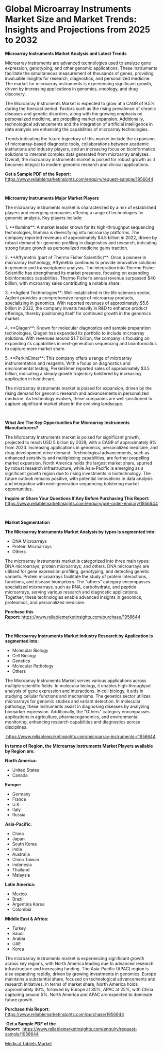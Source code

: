 <p><h1>Global Microarray Instruments Market Size and Market Trends: Insights and Projections from 2025 to 2032</h1></p><p><strong>Microarray Instruments Market Analysis and Latest Trends</strong></p>
<p><p>Microarray instruments are advanced technologies used to analyze gene expression, genotyping, and other genomic applications. These instruments facilitate the simultaneous measurement of thousands of genes, providing invaluable insights for research, diagnostics, and personalized medicine. The market for microarray instruments is experiencing significant growth, driven by increasing applications in genomics, oncology, and drug discovery.</p><p>The Microarray Instruments Market is expected to grow at a CAGR of 9.5% during the forecast period. Factors such as the rising prevalence of chronic diseases and genetic disorders, along with the growing emphasis on personalized medicine, are propelling market expansion. Additionally, technological advancements and the integration of artificial intelligence in data analysis are enhancing the capabilities of microarray technologies.</p><p>Trends indicating the future trajectory of this market include the expansion of microarray-based diagnostic tools, collaborations between academic institutions and industry players, and an increasing focus on bioinformatics solutions to interpret complex data generated from microarray analyses. Overall, the microarray instruments market is poised for robust growth as it becomes integral to modern genomic research and clinical applications.</p></p>
<p><strong>Get a Sample PDF of the Report:&nbsp;</strong> <a href="https://www.reliablemarketinsights.com/enquiry/request-sample/1956644?utm_campaign=2746&utm_medium=2&utm_source=Github&utm_content=ia&utm_term=04032025&utm_id=microarray-instruments">https://www.reliablemarketinsights.com/enquiry/request-sample/1956644</a></p>
<p>&nbsp;</p>
<p><strong>Microarray Instruments Major Market Players</strong></p>
<p><p>The microarray instruments market is characterized by a mix of established players and emerging companies offering a range of technologies for genomic analysis. Key players include:</p><p>1. **Illumina**: A market leader known for its high-throughput sequencing technologies, Illumina is diversifying into microarray platforms. The company reported revenues of approximately $4.5 billion in 2022, driven by robust demand for genomic profiling in diagnostics and research, indicating strong future growth as personalized medicine gains traction.</p><p>2. **Affymetrix (part of Thermo Fisher Scientific)**: Once a pioneer in microarray technology, Affymetrix continues to provide innovative solutions in genomic and transcriptomic analysis. The integration into Thermo Fisher Scientific has strengthened its market presence, focusing on expanding bioinformatics capabilities. Thermo Fisher’s annual revenue surpassed $40 billion, with microarray sales contributing a notable share.</p><p>3. **Agilent Technologies**: Well-established in the life sciences sector, Agilent provides a comprehensive range of microarray products, specializing in genomics. With reported revenues of approximately $5.6 billion in 2022, the company invests heavily in R&D to enhance product offerings, thereby positioning itself for continued growth in the genomics market.</p><p>4. **Qiagen**: Known for molecular diagnostics and sample preparation technologies, Qiagen has expanded its portfolio to include microarray solutions. With revenues around $1.7 billion, the company is focusing on expanding its capabilities in next-generation sequencing and bioinformatics to capture more market share.</p><p>5. **PerkinElmer**: This company offers a range of microarray instrumentation and reagents. With a focus on diagnostics and environmental testing, PerkinElmer reported sales of approximately $3.5 billion, indicating a steady growth trajectory bolstered by increasing application in healthcare.</p><p>The microarray instruments market is poised for expansion, driven by the rising demand for genomic research and advancements in personalized medicine. As technology evolves, these companies are well-positioned to capture significant market share in the evolving landscape.</p></p>
<p>&nbsp;</p>
<p><strong>What Are The Key Opportunities For Microarray Instruments Manufacturers?</strong></p>
<p><p>The Microarray Instruments market is poised for significant growth, projected to reach USD 5 billion by 2028, with a CAGR of approximately 8% from 2023. Increasing applications in genomics, personalized medicine, and drug development drive demand. Technological advancements, such as enhanced sensitivity and multiplexing capabilities, are further propelling market expansion. North America holds the largest market share, spurred by robust research infrastructure, while Asia-Pacific is emerging as a significant growth region due to rising investments in biotechnology. The future outlook remains positive, with potential innovations in data analysis and integration with next-generation sequencing bolstering market opportunities.</p></p>
<p><strong>Inquire or Share Your Questions If Any Before Purchasing This Report:</strong> <a href="https://www.reliablemarketinsights.com/enquiry/pre-order-enquiry/1956644?utm_campaign=2746&utm_medium=2&utm_source=Github&utm_content=ia&utm_term=04032025&utm_id=microarray-instruments">https://www.reliablemarketinsights.com/enquiry/pre-order-enquiry/1956644</a></p>
<p>&nbsp;</p>
<p><strong>Market Segmentation</strong></p>
<p><strong>The Microarray Instruments Market Analysis by types is segmented into:</strong></p>
<p><ul><li>DNA Microarrays</li><li>Protein Microarrays</li><li>Others</li></ul></p>
<p><p>The microarray instruments market is categorized into three main types: DNA microarrays, protein microarrays, and others. DNA microarrays are utilized for gene expression profiling, genotyping, and detecting genetic variants. Protein microarrays facilitate the study of protein interactions, functions, and disease biomarkers. The "others" category encompasses specialized microarrays, such as RNA, carbohydrate, and peptide microarrays, serving various research and diagnostic applications. Together, these technologies enable advanced insights in genomics, proteomics, and personalized medicine.</p></p>
<p><strong>Purchase this Report:&nbsp;</strong><a href="https://www.reliablemarketinsights.com/purchase/1956644?utm_campaign=2746&utm_medium=2&utm_source=Github&utm_content=ia&utm_term=04032025&utm_id=microarray-instruments">https://www.reliablemarketinsights.com/purchase/1956644</a></p>
<p>&nbsp;</p>
<p><strong>The Microarray Instruments Market Industry Research by Application is segmented into:</strong></p>
<p><ul><li>Molecular Biology</li><li>Cell Biology</li><li>Genetics</li><li>Molecular Pathology</li><li>Others</li></ul></p>
<p><p>The Microarray Instruments Market serves various applications across multiple scientific fields. In molecular biology, it enables high-throughput analysis of gene expression and interactions. In cell biology, it aids in studying cellular functions and mechanisms. The genetics sector utilizes microarrays for genomic studies and variant detection. In molecular pathology, these instruments assist in diagnosing diseases by analyzing biomarker expression. Additionally, the "Others" category encompasses applications in agriculture, pharmacogenomics, and environmental monitoring, enhancing research capabilities and diagnostics across disciplines.</p></p>
<p><a href="https://www.reliablemarketinsights.com/microarray-instruments-r1956644?utm_campaign=2746&utm_medium=2&utm_source=Github&utm_content=ia&utm_term=04032025&utm_id=microarray-instruments">&nbsp;https://www.reliablemarketinsights.com/microarray-instruments-r1956644</a></p>
<p><strong>In terms of Region, the Microarray Instruments Market Players available by Region are:</strong></p>
<p>
    <p> <strong> North America: </strong>
        <ul>
            <li>United States</li>
            <li>Canada</li>
        </ul>
        </p> 
    <p> <strong> Europe: </strong>
        <ul>
            <li>Germany</li>
            <li>France</li>
            <li>U.K.</li>
            <li>Italy</li>
            <li>Russia</li>
        </ul>
        </p> 
    <p> <strong> Asia-Pacific: </strong>
        <ul>
            <li>China</li>
            <li>Japan</li>
            <li>South Korea</li>
            <li>India</li>
            <li>Australia</li>
            <li>China Taiwan</li>
            <li>Indonesia</li>
            <li>Thailand</li>
            <li>Malaysia</li>
        </ul>
        </p> 
    <p> <strong> Latin America: </strong>
        <ul>
            <li>Mexico</li>
            <li>Brazil</li>
            <li>Argentina Korea</li>
            <li>Colombia</li>
        </ul>
        </p> 
    <p> <strong> Middle East & Africa: </strong>
        <ul>
            <li>Turkey</li>
            <li>Saudi</li>
            <li>Arabia</li>
            <li>UAE</li>
            <li>Korea</li>
        </ul>
    </p>
    </p>
<p><p>The microarray instruments market is experiencing significant growth across key regions, with North America leading due to advanced research infrastructure and increasing funding. The Asia-Pacific (APAC) region is also expanding rapidly, driven by growing investments in genomics. Europe maintains a substantial share, focused on technological advancements and research initiatives. In terms of market share, North America holds approximately 40%, followed by Europe at 30%, APAC at 25%, with China capturing around 5%. North America and APAC are expected to dominate future growth.</p></p>
<p><strong>Purchase this Report: </strong><a href="https://www.reliablemarketinsights.com/purchase/1956644?utm_campaign=2746&utm_medium=2&utm_source=Github&utm_content=ia&utm_term=04032025&utm_id=microarray-instruments">https://www.reliablemarketinsights.com/purchase/1956644</a></p>
<p>&nbsp;<strong>Get a Sample PDF of the Report:&nbsp;&nbsp;</strong><a href="https://www.reliablemarketinsights.com/enquiry/request-sample/1956644?utm_campaign=2746&utm_medium=2&utm_source=Github&utm_content=ia&utm_term=04032025&utm_id=microarray-instruments">https://www.reliablemarketinsights.com/enquiry/request-sample/1956644</a></p>
<p><strong></strong></p>
<p><p><a href="https://github.com/organophelia8282/Market-Research-Report-List-1/blob/main/medical-tablets-market.md?utm_campaign=2746&utm_medium=2&utm_source=Github&utm_content=ia&utm_term=04032025&utm_id=microarray-instruments">Medical Tablets Market</a></p></p>